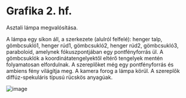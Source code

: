 # Grafika 2. hf.

Asztali lámpa megvalósítása.

A lámpa egy síkon áll, a szerkezete (alulról felfelé): henger talp,
gömbcsukló1, henger rúd1, gömbcsukló2, henger rúd2,
gömbcsukló3, paraboloid, amelynek fókuszpontjában egy
pontfényforrás ül.
A gömbcsuklók a koordinátatengelyektől eltérő tengelyek
mentén folyamatosan elfordulnak. A szereplőket még egy
pontfényforrás és ambiens fény világítja meg. A kamera
forog a lámpa körül.
A szereplők diffúz-spekuláris típusú rücskös anyagúak.

![image](https://user-images.githubusercontent.com/78728336/165292582-3f29c4ab-64c6-4ca2-a59a-b4ccbe355cff.png)
